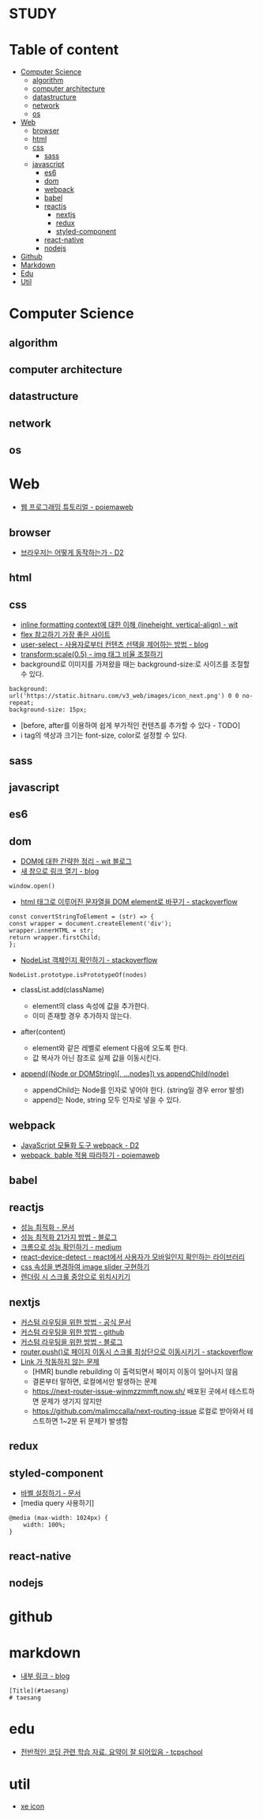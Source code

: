# STUDY

# Table of content
* [Computer Science](#computer-science)
    * [algorithm](#algorithm)
    * [computer architecture](#computer-architecture)
    * [datastructure](#datastructure)
    * [network](#network)
    * [os](#os)
* [Web](#web)
    * [browser](#browser)
    * [html](#html)
    * [css](#css)
        * [sass](#sass)
    * [javascript](#javascript)
        * [es6](#es6)
        * [dom](#dom)
        * [webpack](#webpack)
        * [babel](#babel)
        * [reactjs](#reactjs)
            * [nextjs](#nextjs)
            * [redux](#redux)
            * [styled-component](#styled-component)
        * [react-native](#react-native)
        * [nodejs](#nodejs)
* [Github](#github)
* [Markdown](#markdown)
* [Edu](#edu)
* [Util](#util)





# Computer Science





## algorithm





## computer architecture





## datastructure





## network





## os





# Web
* [웹 프로그래밍 튜토리얼 - poiemaweb](https://poiemaweb.com/)





## browser
* [브라우저는 어떻게 동작하는가 - D2](https://d2.naver.com/helloworld/59361)





## html





## css
* [inline formatting context에 대한 이해 (lineheight, vertical-align) - wit ](https://wit.nts-corp.com/2017/09/25/4903)
* [flex 참고하기 가장 좋은 사이트](https://css-tricks.com/snippets/css/a-guide-to-flexbox/)
* [user-select - 사용자로부터 컨텐츠 선택을 제어하는 방법 - blog](https://webisfree.com/2018-10-31/css-%ED%85%8D%EC%8A%A4%ED%8A%B8-%EC%84%A0%ED%83%9D-%EB%93%9C%EB%9E%98%EA%B7%B8-%EC%84%A4%EC%A0%95-user-select-%ED%94%84%EB%A1%9C%ED%8D%BC%ED%8B%B0)
* [transform:scale(0.5) - img 태그 비율 조절하기](https://codeday.me/ko/qa/20190310/34589.html)
* background로 이미지를 가져왔을 때는 background-size:로 사이즈를 조절할 수 있다.
```
background: url('https://static.bitnaru.com/v3_web/images/icon_next.png') 0 0 no-repeat;
background-size: 15px;
```
* [before, after를 이용하여 쉽게 부가적인 컨텐츠를 추가할 수 있다 - TODO]
* i tag의 색상과 크기는 font-size, color로 설정할 수 있다.



## sass






## javascript





## es6





## dom
* [DOM에 대한 간략한 정리 - wit 블로그](https://wit.nts-corp.com/2019/02/14/5522)
* [새 창으로 링크 열기 - blog](https://rocabilly.tistory.com/84)
```
window.open()
```
* [html 태그로 이루어진 문자열을 DOM element로 바꾸기 - stackoverflow](https://stackoverflow.com/a/3104251)
```
const convertStringToElement = (str) => {
const wrapper = document.createElement('div');
wrapper.innerHTML = str;
return wrapper.firstChild;
};
```
* [NodeList 객체인지 확인하기 - stackoverflow](https://stackoverflow.com/a/36857902)
```
NodeList.prototype.isPrototypeOf(nodes)
```
* classList.add(className)      
    * element의 class 속성에 값을 추가한다.
    * 이미 존재할 경우 추가하지 않는다.

* after(content) 
    * element와 같은 레벨로 element 다음에 오도록 한다.
    * 값 복사가 아닌 참조로 실제 값을 이동시킨다.

* [append((Node or DOMString)[, ...nodes]) vs appendChild(node)](https://rpubs.com/raulUbiqum/append)
    * appendChild는 Node를 인자로 넣어야 한다. (string일 경우 error 발생)
    * append는 Node, string 모두 인자로 넣을 수 있다.


## webpack
* [JavaScript 모듈화 도구 webpack - D2](https://d2.naver.com/helloworld/0239818)
* [webpack, bable 적용 따라하기 - poiemaweb](https://poiemaweb.com/es6-babel-webpack-1)







## babel







## reactjs
* [성능 최적화 - 문서](https://reactjs-kr.firebaseapp.com/docs/optimizing-performance.html)
* [성능 최적화 21가지 방법 - 블로그](https://www.codementor.io/blog/react-optimization-5wiwjnf9hj)
* [크롬으로 성능 확인하기 - medium](https://building.calibreapp.com/debugging-react-performance-with-react-16-and-chrome-devtools-c90698a522ad)
* [react-device-detect - react에서 사용자가 모바일인지 확인하는 라이브러리 ](https://github.com/duskload/react-device-detect#readme)
* [css 속성을 변경하여 image slider 구현하기 ](https://nohtaesang.tistory.com/17)
* [렌더링 시 스크롤 중앙으로 위치시키기](https://nohtaesang.tistory.com/18)






## nextjs
* [커스텀 라우팅을 위한 방법 - 공식 문서](https://nextjs.org/docs/#custom-app)
* [커스텀 라우팅을 위한 방법 - github](https://github.com/zeit/next.js/#with-link)
* [커스텀 라우팅을 위한 방법 - 블로그](http://webframeworks.kr/tutorials/nextjs/nextjs-004/)
* [router.push()로 페이지 이동시 스크롤 최상단으로 이동시키기 - stackoverflow](https://github.com/zeit/next.js/issues/3249)
* [Link 가 작동하지 않는 문제](https://github.com/zeit/next.js/issues/5598)
  * [HMR] bundle rebuilding 이 출력되면서 페이지 이동이 일어나지 않음
  * 결론부터 말하면, 로컬에서만 발생하는 문제
  * https://next-router-issue-wjnmzzmmft.now.sh/ 배포된 곳에서 테스트하면 문제가 생기지 않지만
  * https://github.com/malimccalla/next-routing-issue 로컬로 받아와서 테스트하면 1~2분 뒤 문제가 발생함









## redux












## styled-component
* [바벨 설정하기 - 문서](https://www.styled-components.com/docs/tooling#babel-plugin)
* [media query 사용하기]
```
@media (max-width: 1024px) {
	width: 100%;
}
```










## react-native










## nodejs








# github









# markdown
* [내부 링크 - blog](https://a1010100z.tistory.com/entry/Markdown-%EB%A7%88%ED%81%AC%EB%8B%A4%EC%9A%B4-%EB%AC%B8%EC%84%9C-%EB%82%B4%EB%B6%80-%EB%A7%81%ED%81%AC-%EC%9D%B4%EB%8F%99)
```
[Title](#taesang)
# taesang
```











# edu
* [전반적인 코딩 관련 학습 자료. 요약이 잘 되어있음 - tcpschool ](http://tcpschool.com/)


# util
* [xe icon](https://xpressengine.github.io/XEIcon/library-2.3.3.html)